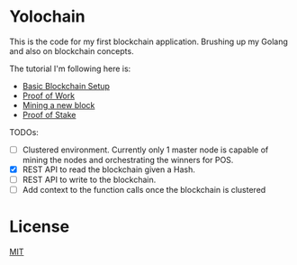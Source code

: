 # Yolochain

This is the code for my first blockchain application. Brushing up my Golang and also on blockchain concepts.

The tutorial I'm following here is:

* [Basic Blockchain Setup](https://medium.com/@mycoralhealth/code-your-own-blockchain-in-less-than-200-lines-of-go-e296282bcffc)
* [Proof of Work](https://medium.com/@mycoralhealth/part-2-networking-code-your-own-blockchain-in-less-than-200-lines-of-go-17fe1dad46e1)
* [Mining a new block](https://medium.com/@mycoralhealth/code-your-own-blockchain-mining-algorithm-in-go-82c6a71aba1f)
* [Proof of Stake](https://medium.com/@mycoralhealth/code-your-own-proof-of-stake-blockchain-in-go-610cd99aa658)

TODOs:
- [ ] Clustered environment. Currently only 1 master node is capable of mining the nodes and orchestrating the winners for POS.
- [x] REST API to read the blockchain given a Hash.
- [ ] REST API to write to the blockchain.
- [ ] Add context to the function calls once the blockchain is clustered

# License

[MIT](License)